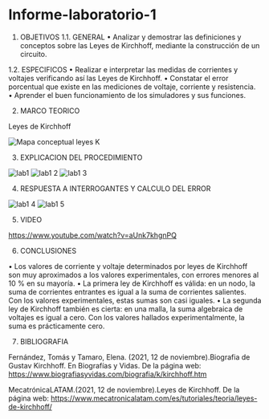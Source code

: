 # Informe-laboratorio-1

1.	OBJETIVOS
1.1.	GENERAL
•	Analizar y demostrar las definiciones y conceptos sobre las Leyes de Kirchhoff, mediante la construcción de un circuito. 

1.2.	ESPECIFICOS
•	Realizar e interpretar las medidas de corrientes y voltajes verificando así las Leyes de Kirchhoff.
•	Constatar el error porcentual que existe en las mediciones de voltaje, corriente y resistencia. 
•	Aprender el buen funcionamiento de los simuladores y sus funciones.

2.	MARCO TEORICO

Leyes de Kirchhoff

![Mapa conceptual leyes K](https://user-images.githubusercontent.com/93209004/141495219-e51ec1f8-f4d6-42a8-a9f7-d6382a0969f9.png)

3. EXPLICACION DEL PROCEDIMIENTO

![lab1 ](https://user-images.githubusercontent.com/93209004/141535825-95279f0f-4d04-4a99-826d-75d490b67226.png)
![lab1 2](https://user-images.githubusercontent.com/93209004/141535829-690cfe66-7e33-4d54-802b-849a45859bac.png)
![lab1 3](https://user-images.githubusercontent.com/93209004/141535837-db17a515-b1c0-458c-99c7-b93fe1360948.png)

4.	RESPUESTA A INTERROGANTES Y CALCULO DEL ERROR

![lab1 4](https://user-images.githubusercontent.com/93209004/141535877-e797270f-fb20-4c94-926e-6bc8b680e4b9.png)
![lab1 5](https://user-images.githubusercontent.com/93209004/141535886-44ab6111-495b-4a04-8532-b006e3dc1624.png)

5.	VIDEO

https://www.youtube.com/watch?v=aUnk7khgnPQ

6.	CONCLUSIONES

•	Los valores de corriente y voltaje determinados por leyes de Kirchhoff son muy aproximados a los valores experimentales, con errores menores al 10 % en su mayoría. 
•	La primera ley de Kirchhoff es válida: en un nodo, la suma de corrientes entrantes es igual a la suma de corrientes salientes. Con los valores experimentales, estas sumas son casi iguales. 
•	La segunda ley de Kirchhoff también es cierta: en una malla, la suma algebraica de voltajes es igual a cero. Con los valores hallados experimentalmente, la suma es prácticamente cero.

7.	BIBLIOGRAFIA

Fernández, Tomás y Tamaro, Elena. (2021, 12 de noviembre).Biografia de Gustav Kirchhoff. En Biografías y Vidas. De la página web: https://www.biografiasyvidas.com/biografia/k/kirchhoff.htm

MecatrónicaLATAM.(2021, 12 de noviembre).Leyes de Kirchhoff. De la página web: https://www.mecatronicalatam.com/es/tutoriales/teoria/leyes-de-kirchhoff/



